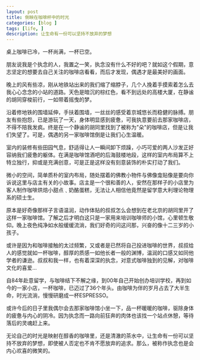 ```yaml
---
layout: post
title: 倒映在咖啡杯中的时光
categories: [blog ]
tags: [life, ]
description: 让生命有一份可以坚持不放弃的梦想
---
```



桌上咖啡已冷，一杯尚满，一杯已空。

朋友说我是个执念的人，我置之一笑，执念没有什么不好的吧？就如这个假期，意志坚定的想要去自己关注的咖啡店看看，而后才发现，偶遇才是最美好的画面。

晚上的风有些凉，刚从地铁站出来的我们缩了缩脖子，几个人挽着手摸索着怎么去我心心念念的小站的道路。天色是暗沉的棕红色，看不到远处的高楼大厦，在静谧的胡同穿梭前行，一如带着摇曳的梦。

沿着修地铁的围墙延伸，手扶着围墙，一丝丝的感受着京城悠长而稳健的脉搏。朋友有些抱怨，已是游玩了一天，身体明显感到疲惫，可我执意要前去那家咖啡店，不得不陪我发疯。终是在一个静谧的胡同里找到了被称为"朵"的咖啡店，但是让我们失望了。可是，偶遇的另一家咖啡馆倒是让我们心生温暖。

室内的装修有些田园气息，舒适得让人一瞬间卸下烦躁，小巧可爱的两人沙发正好容纳我们疲惫的躯体。在满是咖啡馆酒吧的后海鼓楼地段，这样的室内布局算不上特立独行，抑或是充满创意，可是正是这样没有刻意装饰的朴实打动了我们。



微小的空间，简单质朴的室内布局，随处摆着的佛教小物件与佛像龛贴像是要向你诉说这里与店主有关的小故事。店主是一个很和善的人，安然在那样子的小店里为客人制作咖啡烘焙小甜点﹑奶酪蛋糕，无法让人相信他竟然是留学意大利理论物理系的硕士生。

原本是好奇像那样子言语温润，动作体贴的叔叔怎么会想到在老北京的胡同里开了这样一家咖啡馆。了解之后才明白这只是一家用来培训咖啡师的小馆，心里顿生敬仰。晚上夜色纯净如水般缓缓流淌，我们好奇的问这问那，兴奋的像十二三岁的小孩子。

或许是因为和咖啡接触的太过频繁，又或者是已然将自己投进咖啡的世界，叔叔给人的感觉就如一杯咖啡，醇厚的质感一如他长者一般的渊博，温润的口感又如同他学者的谦逊。叔叔和我一样，也有着深深的执念，对意式咖啡独到的见解，对咖啡文化的喜爱...

自84年赴意留学，与咖啡结下不解之缘，到00年自己开始创办培训学校，再到如今的一家小店，一杯咖啡，已迈过了36个年头。由咖啡为伴的岁月占去了大半生命，时光流淌，慢慢研磨成一杯ESPRESSO。


或许今后的日子里我偶尔会去那家咖啡馆小坐一下，品一杯暖暖的咖啡，驱除身体的疲惫与内心的阴冷。因为执念而一路向前狂奔的肉体也该找一个站点休憩，等待落后的灵魂赶上来。

无论自己的时光是映射在醇香的咖啡里，还是清澈的茶水中，让生命有一份可以坚持不放弃的梦想，即使被人否定也不肯不愿放弃的追求。那么，被称作执念也是会内心欢喜的微笑的。